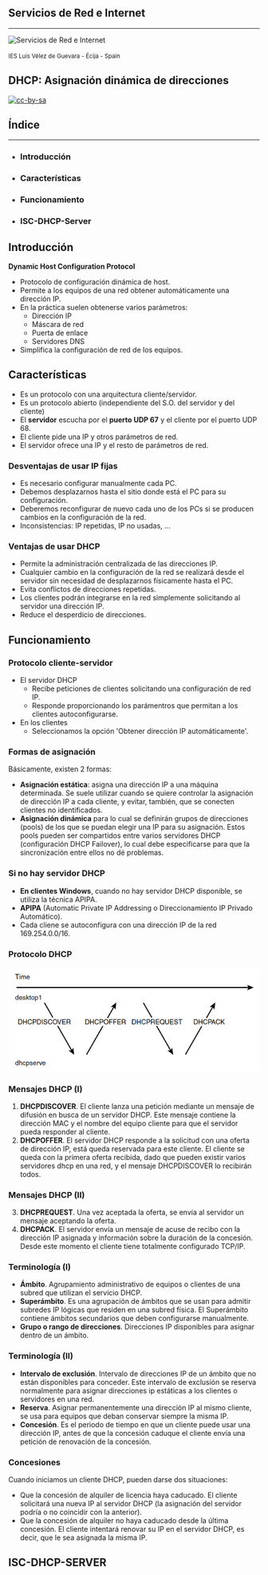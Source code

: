 <!---
Ejemplos

<video class="stretch" controls><source src="http://clips.vorwaerts-gmbh.de/big_buck_bunny.mp4" type="video/mp4"></video>
<iframe width="560" height="315" src="https://www.youtube.com/embed/3RBq-WlL4cU" frameborder="0" allowfullscreen></iframe>

slide: data-background="#ff0000" 
element: class="fragment" data-fragment-index="1"
-->
## Servicios de Red e Internet
---
![Servicios de Red e Internet](http://jamj2000.github.io/serviciosredinternet/serviciosredinternet.png)
<p><small> IES Luis Vélez de Guevara - Écija - Spain </small></p>


## DHCP: Asignación dinámica de direcciones

[![cc-by-sa](http://jamj2000.github.io/serviciosredinternet/cc-by-sa.png)](http://creativecommons.org/licenses/by-sa/4.0/)


## Índice
--- 
- ### Introducción
- ### Características
- ### Funcionamiento
- ### ISC-DHCP-Server

<!--- Note: Nota a pie de página. -->



## Introducción

**Dynamic Host Configuration Protocol**

- Protocolo de configuración dinámica de host.
- Permite a los equipos de una red obtener automáticamente una dirección IP.
- En la práctica suelen obtenerse varios parámetros:
  - Dirección IP 
  - Máscara de red
  - Puerta de enlace
  - Servidores DNS
- Simplifica la configuración de red de los equipos. 



## Características

- Es un protocolo con una arquitectura cliente/servidor.
- Es un protocolo abierto (independiente del S.O. del servidor y del cliente)
- El **servidor** escucha por el **puerto UDP 67** y el cliente por el puerto UDP 68.
- El cliente pide una IP y otros parámetros de red.
- El servidor ofrece una IP y el resto de parámetros de red.


### Desventajas de usar IP fijas

- Es necesario configurar manualmente cada PC.
- Debemos desplazarnos hasta el sitio donde está el PC para su configuración.
- Deberemos reconfigurar de nuevo cada uno de los PCs si se producen cambios en la configuración de la red.
- Inconsistencias: IP repetidas, IP no usadas, ...


### Ventajas de usar DHCP

- Permite la administración centralizada de las direcciones IP.
- Cualquier cambio en la configuración de la red se realizará desde el servidor sin necesidad de desplazarnos físicamente hasta el PC.
- Evita conflictos de direcciones repetidas.
- Los clientes podrán integrarse en la red simplemente solicitando al servidor una dirección IP.
- Reduce el desperdicio de direcciones.



## Funcionamiento 

### Protocolo cliente-servidor

- El servidor DHCP 
  - Recibe peticiones de clientes solicitando una configuración de red IP.
  - Responde proporcionando los parámentros que permitan a los clientes autoconfigurarse.
- En los clientes
  - Seleccionamos la opción 'Obtener dirección IP automáticamente'.


### Formas de asignación

Básicamente, existen 2 formas:

- **Asignación estática**: asigna una dirección IP a una máquina determinada. Se suele utilizar cuando se quiere controlar la asignación de dirección IP a cada cliente, y evitar, también, que se conecten clientes no identificados.
- **Asignación dinámica** para lo cual se definirán grupos de direcciones (pools) de los que se puedan elegir una IP para su asignación. Estos pools pueden ser compartidos entre varios servidores DHCP (configuración DHCP Failover), lo cual debe especificarse para que la sincronización entre ellos no dé problemas.


### Si no hay servidor DHCP

- **En clientes Windows**, cuando no hay servidor DHCP disponible, se utiliza la técnica APIPA.
- **APIPA** (Automatic Private IP Addressing o Direccionamiento IP Privado Automático).
- Cada cliene se autoconfigura con una dirección IP de la red 169.254.0.0/16.


### Protocolo DHCP

![Protocolo DHCP](assets/dhcp-protocolo.png)


### Mensajes DHCP (I)

1. **DHCPDISCOVER**. El cliente lanza una petición mediante un mensaje de difusión en busca de un servidor DHCP. Este mensaje contiene la dirección MAC y el nombre del equipo cliente para que el servidor pueda responder al cliente.
2. **DHCPOFFER**. El servidor DHCP responde a la solicitud con una oferta de dirección IP, está queda reservada para este cliente. El cliente se queda con la primera oferta recibida, dado que pueden existir varios servidores dhcp en una red, y el mensaje DHCPDISCOVER lo recibirán todos.


### Mensajes DHCP (II)

3. **DHCPREQUEST**. Una vez aceptada la oferta, se envía al servidor un mensaje aceptando la oferta.
4. **DHCPACK**. El servidor envía un mensaje de acuse de recibo con la dirección IP asignada y información sobre la duración de la concesión. Desde este momento el cliente tiene totalmente configurado TCP/IP.


### Terminología (I)

- **Ámbito**. Agrupamiento administrativo de equipos o clientes de una subred que utilizan el servicio DHCP.
- **Superámbito**. Es una agrupación de ámbitos que se usan para admitir subredes IP lógicas que residen en una subred física. El Superámbito contiene ámbitos secundarios que deben configurarse manualmente.
- **Grupo o rango de direcciones**. Direcciones IP disponibles para asignar dentro de un ámbito.


### Terminología (II)

- **Intervalo de exclusión**. Intervalo de direcciones IP de un ámbito que no están disponibles para conceder. Este intervalo de exclusión se reserva normalmente para asignar direcciones ip estáticas a los clientes o servidores en una red.
- **Reserva**. Asignar permanentemente una dirección IP al mismo cliente, se usa para equipos que deban conservar siempre la misma IP.
- **Concesión**. Es el periodo de tiempo en que un cliente puede usar una dirección IP, antes de que la concesión caduque el cliente envía una petición de renovación de la concesión.


### Concesiones

Cuando iniciamos un cliente DHCP, pueden darse dos situaciones:

- Que la concesión de alquiler de licencia haya caducado. El cliente solicitará una nueva IP al servidor DHCP (la asignación del servidor podría o no coincidir con la anterior).
- Que la concesión de alquiler no haya caducado desde la última concesión. El cliente intentará renovar su IP en el servidor DHCP, es decir, que le sea asignada la misma IP.



## ISC-DHCP-SERVER
